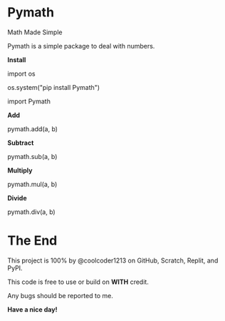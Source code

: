 # Pymath
Math Made Simple

Pymath is a simple package to deal with numbers.

**Install**

import os

os.system("pip install Pymath")

import Pymath

**Add**

pymath.add(a, b)

**Subtract**

pymath.sub(a, b)

**Multiply**

pymath.mul(a, b)

**Divide**

pymath.div(a, b)




# The End
This project is 100% by @coolcoder1213 on GitHub, Scratch, Replit, and PyPI.

This code is free to use or build on **WITH** credit.

Any bugs should be reported to me.

**Have a nice day!**
